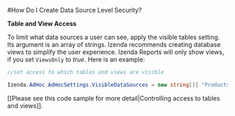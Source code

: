 #How Do I Create Data Source Level Security?

**Table and View Access**

To limit what data sources a user can see, apply the visible tables setting. Its argument is an array of strings. Izenda recommends creating database views to simplify the user experience. Izenda Reports will only show views, if you set ``ViewsOnly`` to _true_. Here is an example:

```csharp
//set access to which tables and views are visible

Izenda.AdHoc.AdHocSettings.VisibleDataSources = new string[]{ "Products", "Categories" };
```
[[Please see this code sample for more detail|Controlling access to tables and views]].
